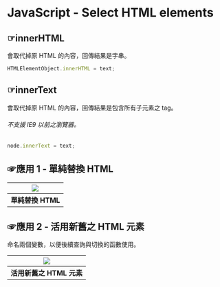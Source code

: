 # JavaScript - Select HTML elements

## &#9758;innerHTML

會取代掉原 HTML 的內容，回傳結果是字串。

```javascript
HTMLElementObject.innerHTML = text;
```

## &#9758;innerText

會取代掉原 HTML 的內容，回傳結果是包含所有子元素之 tag。

###### 不支援 IE9 以前之瀏覽器。

```javascript
node.innerText = text;
```

## &#9758;應用 1 - 單純替換 HTML

| ![](https://i.imgur.com/o4fX1Nq.png) |
| :----------------------------------: |
|         <b>單純替換 HTML</b>         |

## &#9758;應用 2 - 活用新舊之 HTML 元素

命名兩個變數，以便後續查詢與切換的函數使用。

| ![](https://i.imgur.com/tw11vdS.png) |
| :----------------------------------: |
|     <b>活用新舊之 HTML 元素</b>      |
